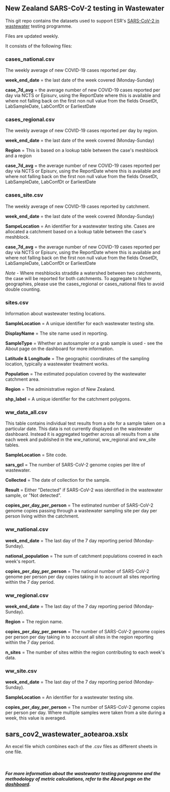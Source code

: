 ## New Zealand SARS-CoV-2 testing in Wastewater

This git repo contains the datasets used to support ESR's [SARS-CoV-2 in wastewater](https://www.esr.cri.nz/our-expertise/covid-19-response/wastewater-testing-results/) testing programme.

Files are updated weekly.

It consists of the following files:

### cases_national.csv

The weekly average of new COVID-19 cases reported per day.

**week_end_date** = the last date of the week covered (Monday-Sunday)

**case_7d_avg** = the average number of new COVID-19 cases reported per day via NCTS or Episurv, using the ReportDate where this is available and where not falling back on the first non null value from the fields OnsetDt, LabSampleDate, LabConfDt or EarliestDate

### cases_regional.csv

The weekly average of new COVID-19 cases reported per day by region.

**week_end_date** = the last date of the week covered (Monday-Sunday)

**Region** = This is based on a lookup table between the case's meshblock and a region

**case_7d_avg** = the average number of new COVID-19 cases reported per day via NCTS or Episurv, using the ReportDate where this is available and where not falling back on the first non null value from the fields OnsetDt, LabSampleDate, LabConfDt or EarliestDate

### cases_site.csv

The weekly average of new COVID-19 cases reported by catchment.

**week_end_date** = the last date of the week covered (Monday-Sunday)

**SampeLocation** = An identifier for a wastewater testing site. Cases are allocated a catchment based on a lookup table between the case's meshblock.

**case_7d_avg** = the average number of new COVID-19 cases reported per day via NCTS or Episurv, using the ReportDate where this is available and where not falling back on the first non null value from the fields OnsetDt, LabSampleDate, LabConfDt or EarliestDate

*Note* - Where meshblocks straddle a watershed between two catchments, the case will be reported for both catchments. To aggregate to higher geographies, please use the cases_regional or cases_national files to avoid double counting.

### sites.csv

Information about wastewater testing locations.

**SampleLocation** = A unique identifier for each wastewater testing site.

**DisplayName** = The site name used in reporting.

**SampleType** = Whether an autosampler or a grab sample is used - see the About page on the dashboard for more information.

**Latitude & Longitude** = The geographic coordinates of the sampling location, typically a wastewater treatment works.

**Population** = The estimated population covered by the wastewater catchment area.

**Region** = The administrative region of New Zealand.

**shp_label** = A unique identifier for the catchment polygons.

### ww_data_all.csv

This table contains individual test results from a site for a sample taken on a particular date. This data is not currently displayed on the wastewater dashboard. Instead it is aggregated together across all results from a site each week and published in the ww_national, ww_regional and ww_site tables.

**SampleLocation** = Site code.

**sars_gcl** = The number of SARS-CoV-2 genome copies per litre of wastewater.

**Collected** = The date of collection for the sample.

**Result** = Either "Detected" if SARS-CoV-2 was identified in the wastewater sample, or "Not detected".

**copies_per_day_per_person** = The estimated number of SARS-CoV-2 genome copies passing through a wastewater sampling site per day per person living within the catchment.

### ww_national.csv

**week_end_date** = The last day of the 7 day reporting period (Monday-Sunday).

**national_population** = The sum of catchment populations covered in each week's report.

**copies_per_day_per_person** = The national number of SARS-CoV-2 genome per person per day copies taking in to account all sites reporting within the 7 day period.

### ww_regional.csv

**week_end_date** = The last day of the 7 day reporting period (Monday-Sunday).

**Region** = The region name.

**copies_per_day_per_person** = The number of SARS-CoV-2 genome copies per person per day taking in to account all sites in the region reporting within the 7 day period.

**n_sites** = The number of sites within the region contributing to each week's data.

### ww_site.csv

**week_end_date** = The last day of the 7 day reporting period (Monday-Sunday).

**SampleLocation** = An identifier for a wastewater testing site.

**copies_per_day_per_person** = The number of SARS-CoV-2 genome copies per person per day. Where multiple samples were taken from a site during a week, this value is averaged.

## sars_cov2_wastewater_aotearoa.xslx

An excel file which combines each of the .csv files as different sheets in one file.

&nbsp;

##### For more information about the wastewater testing programme and the methodology of metric calculations, refer to the About page on the [dashboard](https://esr-cri.shinyapps.io/OBIMobi_uat/). 
